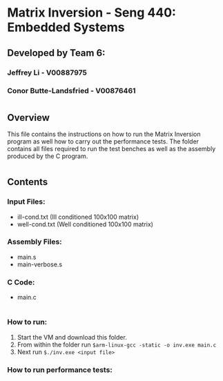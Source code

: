 # Matrix Inversion - Seng 440: Embedded Systems

## Developed by Team 6:
### Jeffrey Li - V00887975
### Conor Butte-Landsfried - V00876461

#

## Overview
This file contains the instructions on how to run the Matrix Inversion program as well how to carry out the performance
tests. The folder contains all files required to run the test benches as well as the assembly produced by the C program.
#

## Contents
### Input Files:
- ill-cond.txt (Ill conditioned 100x100 matrix)
- well-cond.txt (Well conditioned 100x100 matrix)
### Assembly Files:
- main.s
- main-verbose.s
### C Code:
- main.c
#

### How to run:
1. Start the VM and download this folder.
2. From within the folder run `$arm-linux-gcc -static -o inv.exe main.c`
3. Next run `$./inv.exe <input file>`

### How to run performance tests:

